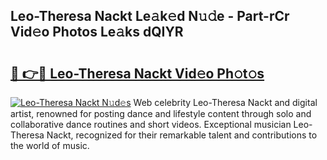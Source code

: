 ## Leo-Theresa Nackt Le𝚊k𝚎d N𝚞𝚍e - Part-rCr Vid𝚎o Photos Le𝚊ks dQIYR

# <h2><a href="http://fb73mga.evod.top/?m=Leo-Theresa+Nackt">🔗 👉🔴 Leo-Theresa Nackt Vid𝚎o Ph𝚘t𝚘s</a></h2>

[![Leo-Theresa Nackt N𝚞d𝚎s](https://i.imgur.com/8V9OHl7.gif)](http://fb73mga.evod.top/?m=Leo-Theresa+Nackt)
Web celebrity Leo-Theresa Nackt and digital artist, renowned for posting dance and lifestyle content through solo and collaborative dance routines and short videos. Exceptional musician Leo-Theresa Nackt, recognized for their remarkable talent and contributions to the world of music. 

